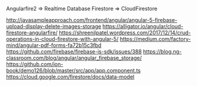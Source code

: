 Angularfire2 => Realtime Database
Firestore => CloudFirestore

http://javasampleapproach.com/frontend/angular/angular-5-firebase-upload-display-delete-images-storage
https://alligator.io/angular/cloud-firestore-angularfire/
https://shreenilpatel.wordpress.com/2017/12/14/crud-operations-in-cloud-firestore-with-angular-5/
https://medium.com/factory-mind/angular-pdf-forms-fa72b15c3fbd
https://github.com/firebase/firebase-js-sdk/issues/388
https://blog.ng-classroom.com/blog/angular/angular_firebase_storage/
https://github.com/ion-book/demo126/blob/master/src/app/app.component.ts
https://cloud.google.com/firestore/docs/data-model
